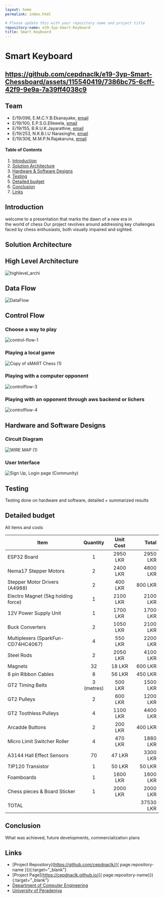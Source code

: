 ```yaml
---
layout: home
permalink: index.html

# Please update this with your repository name and project title
repository-name: e19-3yp-Smart-Keyboard
title: Smart Keyboard
---
```


[comment]: # "This is the standard layout for the project, but you can clean this and use your own template"

# Smart Keyboard
https://github.com/cepdnaclk/e19-3yp-Smart-Chessboard/assets/115540419/7386bc75-6cff-42f9-9e9a-7a39ff4038c9
---

## Team
-  E/19/096, E.M.C.Y.B.Ekanayake, [email](e19096@eng.pdn.ac.lk)
-  E/19/100, E.P.S.G.Ellewela, [email](e19100@eng.pdn.ac.lk)
-  E/19/155, B.R.U.K.Jayarathne, [email](e19155@eng.pdn.ac.lk)
-  E/19/253, N.K.B.I.U Narasinghe, [email](e19253@eng.pdn.ac.lk)
-  E/19/306, M.M.P.N.Rajakaruna, [email](e19306@eng.pdn.ac.lk)

<!-- Image (photo/drawing of the final hardware) should be here -->

<!-- This is a sample image, to show how to add images to your page. To learn more options, please refer [this](https://projects.ce.pdn.ac.lk/docs/faq/how-to-add-an-image/) -->

<!-- ![Sample Image](./images/sample.png) -->

#### Table of Contents
1. [Introduction](#introduction)
2. [Solution Architecture](#solution-architecture )
3. [Hardware & Software Designs](#hardware-and-software-designs)
4. [Testing](#testing)
5. [Detailed budget](#detailed-budget)
6. [Conclusion](#conclusion)
7. [Links](#links)

## Introduction

welcome to a presentation that marks the dawn of a new era in the world of chess
Our project revolves around addressing key challenges faced by chess enthusiasts, both visually impaired and sighted.


## Solution Architecture

<h2>High Level Architecture</h2>

![highlevel_archi](https://github.com/cepdnaclk/e19-3yp-Smart-Keyboard/assets/115540884/fc9bb615-1ec0-4e7b-aaeb-0869a08dcda3)

<h2>Data Flow</h2>

![DataFlow](https://github.com/cepdnaclk/e19-3yp-Smart-Keyboard/assets/115540884/9a6249d8-d351-4d92-9b7f-d8eb3b9cede5)

<h2>Control Flow</h2>

<h3>Choose a way to play</h3>

![control-flow-1](https://github.com/cepdnaclk/e19-3yp-Smart-Chessboard/assets/115540884/5e41f244-d92a-4b7a-8587-f401529a23f4)

<h3>Playing a local game</h3>

![Copy of sMART Chess (1)](https://github.com/cepdnaclk/e19-3yp-Smart-Chessboard/assets/115540884/62fac991-d913-4d67-a959-0b89b6a23907)

<h3>Playing with a computer opponent</h3>

![controlflow-3](https://github.com/cepdnaclk/e19-3yp-Smart-Chessboard/assets/115540884/6291e740-944f-4238-8daf-a04e5eea6022)

<h3>Playing with an opponent through aws backend or lichers</h3>

![controlflow-4](https://github.com/cepdnaclk/e19-3yp-Smart-Chessboard/assets/115540884/6e6269cc-1a1c-4b2d-b851-17a1eed633ff)

## Hardware and Software Designs


<h3>Circuit Diagram</h3>

![WIRE MAP (1)](https://github.com/cepdnaclk/e19-3yp-Smart-Chessboard/assets/115540884/9711a99d-9e6a-41d5-8539-abcba2f44955)

<h3>User Interface</h3>

![Sign Up, Login page (Community)](https://github.com/cepdnaclk/e19-3yp-Smart-Chessboard/assets/115540884/f38cc830-466d-4e25-904a-bf5c3e2fb898)


## Testing

Testing done on hardware and software, detailed + summarized results

## Detailed budget

All items and costs

| Item                                 | Quantity   | Unit Cost   | Total     |
| -------------------------------------|:----------:|:-----------:|----------:|
| ESP32 Board                          |  1         | 2950 LKR    | 2950 LKR  |
| Nema17 Stepper Motors                |  2         | 2400 LKR    | 4800 LKR  |
| Stepper Motor Drivers (A4988)        |  2         |  400 LKR    |  800 LKR  |
| Electro Magnet (5kg holding force)   |  1         | 2100 LKR    | 2100 LKR  |
| 12V Power Supply Unit                |  1         | 1700 LKR    | 1700 LKR  |
| Buck Converters                      |  2         | 1050 LKR    | 2100 LKR  |
| Multiplexers (SparkFun-CD74HC4067)   |  4         |  550 LKR    | 2200 LKR  |
| Steel Rods                           |  2         | 2050 LKR    | 4100 LKR  |
| Magnets                              | 32         |   18 LKR    |  600 LKR  |
| 8 pin Ribbon Cables                  |  8         |   56 LKR    |  450 LKR  |
| GT2 Timing Belts                     |  3 (metres)|  500 LKR    | 1500 LKR  |
| GT2 Pulleys                          |  2         |  600 LKR    | 1200 LKR  |
| GT2 Toothless Pulleys                |  4         | 1100 LKR    | 4400 LKR  |
| Arcadde Buttons                      |  2         |  200 LKR    |  400 LKR  |
| Micro Limit Switcher Roller          |  4         |  470 LKR    | 1880 LKR  |
| A3144 Hall Effect Sensors            | 70         |   47 LKR    | 3300 LKR  |
| TIP120 Transistor                    |  1         |   50 LKR    |   50 LKR  |
| Foamboards                           |  1         | 1600 LKR    | 1600 LKR  |
| Chess pieces & Board Sticker         |  1         | 2000 LKR    | 2000 LKR  |
| TOTAL                                |            |             | 37530 LKR |

## Conclusion

What was achieved, future developments, commercialization plans

## Links

- [Project Repository](https://github.com/cepdnaclk/{{ page.repository-name }}){:target="_blank"}
- [Project Page](https://cepdnaclk.github.io/{{ page.repository-name}}){:target="_blank"}
- [Department of Computer Engineering](http://www.ce.pdn.ac.lk/)
- [University of Peradeniya](https://eng.pdn.ac.lk/)

[//]: # (Please refer this to learn more about Markdown syntax)
[//]: # (https://github.com/adam-p/markdown-here/wiki/Markdown-Cheatsheet)
